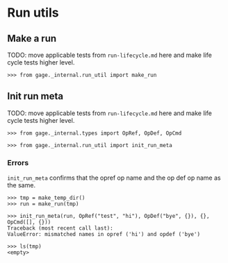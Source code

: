 # Run utils

## Make a run

TODO: move applicable tests from `run-lifecycle.md` here and make life
cycle tests higher level.

    >>> from gage._internal.run_util import make_run

## Init run meta

TODO: move applicable tests from `run-lifecycle.md` here and make life
cycle tests higher level.

    >>> from gage._internal.types import OpRef, OpDef, OpCmd

    >>> from gage._internal.run_util import init_run_meta

### Errors

`init_run_meta` confirms that the opref op name and the op def op name
as the same.

    >>> tmp = make_temp_dir()
    >>> run = make_run(tmp)

    >>> init_run_meta(run, OpRef("test", "hi"), OpDef("bye", {}), {}, OpCmd([], {}))
    Traceback (most recent call last):
    ValueError: mismatched names in opref ('hi') and opdef ('bye')

    >>> ls(tmp)
    <empty>
